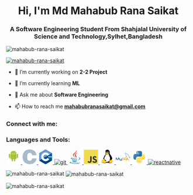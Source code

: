 <h1 align="center">Hi, I'm Md Mahabub Rana Saikat</h1>
<h3 align="center">A Software Engineering Student From Shahjalal University of Science and Technology,Sylhet,Bangladesh</h3>

<p align="left"> <img src="https://komarev.com/ghpvc/?username=mahabub-rana-saikat&label=Profile%20views&color=0e75b6&style=flat" alt="mahabub-rana-saikat" /> </p>

<p align="left"> <a href="https://github.com/ryo-ma/github-profile-trophy"><img src="https://github-profile-trophy.vercel.app/?username=mahabub-rana-saikat" alt="mahabub-rana-saikat" /></a> </p>

- 🔭 I’m currently working on **2-2 Project**

- 🌱 I’m currently learning **ML**

- 💬 Ask me about **Software Engineering**

- 📫 How to reach me **mahabubranasaikat@gmail.com**

<h3 align="left">Connect with me:</h3>
<p align="left">
</p>

<h3 align="left">Languages and Tools:</h3>
<p align="left"> <a href="https://developer.android.com" target="_blank" rel="noreferrer"> <img src="https://raw.githubusercontent.com/devicons/devicon/master/icons/android/android-original-wordmark.svg" alt="android" width="40" height="40"/> </a> <a href="https://www.cprogramming.com/" target="_blank" rel="noreferrer"> <img src="https://raw.githubusercontent.com/devicons/devicon/master/icons/c/c-original.svg" alt="c" width="40" height="40"/> </a> <a href="https://www.w3schools.com/cpp/" target="_blank" rel="noreferrer"> <img src="https://raw.githubusercontent.com/devicons/devicon/master/icons/cplusplus/cplusplus-original.svg" alt="cplusplus" width="40" height="40"/> </a> <a href="https://git-scm.com/" target="_blank" rel="noreferrer"> <img src="https://www.vectorlogo.zone/logos/git-scm/git-scm-icon.svg" alt="git" width="40" height="40"/> </a> <a href="https://www.java.com" target="_blank" rel="noreferrer"> <img src="https://raw.githubusercontent.com/devicons/devicon/master/icons/java/java-original.svg" alt="java" width="40" height="40"/> </a> <a href="https://developer.mozilla.org/en-US/docs/Web/JavaScript" target="_blank" rel="noreferrer"> <img src="https://raw.githubusercontent.com/devicons/devicon/master/icons/javascript/javascript-original.svg" alt="javascript" width="40" height="40"/> </a> <a href="https://www.linux.org/" target="_blank" rel="noreferrer"> <img src="https://raw.githubusercontent.com/devicons/devicon/master/icons/linux/linux-original.svg" alt="linux" width="40" height="40"/> </a> <a href="https://www.mysql.com/" target="_blank" rel="noreferrer"> <img src="https://raw.githubusercontent.com/devicons/devicon/master/icons/mysql/mysql-original-wordmark.svg" alt="mysql" width="40" height="40"/> </a> <a href="https://www.python.org" target="_blank" rel="noreferrer"> <img src="https://raw.githubusercontent.com/devicons/devicon/master/icons/python/python-original.svg" alt="python" width="40" height="40"/> </a> <a href="https://reactnative.dev/" target="_blank" rel="noreferrer"> <img src="https://reactnative.dev/img/header_logo.svg" alt="reactnative" width="40" height="40"/> </a> </p>

<p><img align="left" src="https://github-readme-stats.vercel.app/api/top-langs?username=mahabub-rana-saikat&show_icons=true&locale=en&layout=compact" alt="mahabub-rana-saikat" /></p>

<p>&nbsp;<img align="center" src="https://github-readme-stats.vercel.app/api?username=mahabub-rana-saikat&show_icons=true&locale=en" alt="mahabub-rana-saikat" /></p>

<p><img align="center" src="https://github-readme-streak-stats.herokuapp.com/?user=mahabub-rana-saikat&" alt="mahabub-rana-saikat" /></p>

